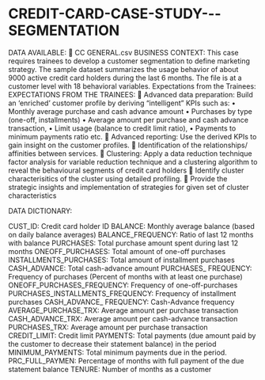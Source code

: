 # CREDIT-CARD-CASE-STUDY---SEGMENTATION

DATA AVAILABLE:
	CC GENERAL.csv
BUSINESS CONTEXT:
This case requires trainees to develop a customer segmentation to define marketing strategy. The sample dataset summarizes the usage behavior of about 9000 active credit card holders during the last 6 months. The file is at a customer level with 18 behavioral variables. Expectations from the Trainees:
EXPECTATIONS FROM THE TRAINEES:
	Advanced data preparation: Build an ‘enriched’ customer profile by deriving “intelligent” KPIs such as:
•	Monthly average purchase and cash advance amount
•	Purchases by type (one-off, installments)
•	Average amount per purchase and cash advance transaction,
•	Limit usage (balance to credit limit ratio),
•	Payments to minimum payments ratio etc.
	Advanced reporting: Use the derived KPIs to gain insight on the customer profiles.
	Identification of the relationships/ affinities between services.
	Clustering: Apply a data reduction technique factor analysis for variable reduction technique and a clustering algorithm to reveal the behavioural segments of credit card holders
	Identify cluster characterisitics of the cluster using detailed profiling.
	Provide the strategic insights and implementation of strategies for given set of cluster characteristics

DATA DICTIONARY:

CUST_ID: Credit card holder ID
BALANCE: Monthly average balance (based on daily balance averages) BALANCE_FREQUENCY: Ratio of last 12 months with balance PURCHASES: Total purchase amount spent during last 12 months ONEOFF_PURCHASES: Total amount of one-off purchases INSTALLMENTS_PURCHASES: Total amount of installment purchases CASH_ADVANCE: Total cash-advance amount
PURCHASES_ FREQUENCY: Frequency of purchases (Percent of months with at least one purchase)
ONEOFF_PURCHASES_FREQUENCY: Frequency of one-off-purchases PURCHASES_INSTALLMENTS_FREQUENCY: Frequency of installment purchases CASH_ADVANCE_ FREQUENCY: Cash-Advance frequency AVERAGE_PURCHASE_TRX: Average amount per purchase transaction CASH_ADVANCE_TRX: Average amount per cash-advance transaction PURCHASES_TRX: Average amount per purchase transaction
CREDIT_LIMIT: Credit limit
PAYMENTS: Total payments (due amount paid by the customer to decrease their statement balance) in the period
MINIMUM_PAYMENTS: Total minimum payments due in the period. PRC_FULL_PAYMEN: Percentage of months with full payment of the due statement balance TENURE: Number of months as a customer
